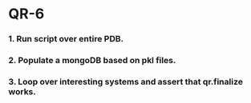 # QR-6

### 1. Run script over entire PDB.

### 2. Populate a mongoDB based on pkl files.

### 3. Loop over interesting systems and assert that qr.finalize works.

